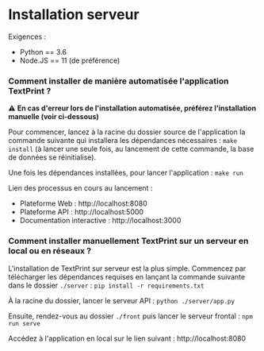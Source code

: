 # Installation serveur

Exigences :

- Python == 3.6
- Node.JS == 11 (de préférence)

### Comment installer de manière automatisée l'application TextPrint ?

⚠️ **En cas d'erreur lors de l'installation automatisée, préférez l'installation manuelle (voir ci-dessous)**

Pour commencer, lancez à la racine du dossier source de l'application la commande suivante qui installera les dépendances nécessaires :
`make install` (à lancer une seule fois, au lancement de cette commande, la base de données se réinitialise).

Une fois les dépendances installées, pour lancer l'application :
`make run`

Lien des processus en cours au lancement :

- Plateforme Web : http://localhost:8080
- Plateforme API : http://localhost:5000
- Documentation interactive : http://localhost:3000

### Comment installer manuellement TextPrint sur un serveur en local ou en réseaux ?

L'installation de TextPrint sur serveur est la plus simple. Commencez par télécharger les dépendances requises en lançant la commande suivante dans le dossier `./server` : `pip install -r requirements.txt`

À la racine du dossier, lancer le serveur API :
`python ./server/app.py`

Ensuite, rendez-vous au dossier `./front` puis lancer le serveur frontal :
`npm run serve`

Accédez à l'application en local sur le lien suivant : http://localhost:8080
